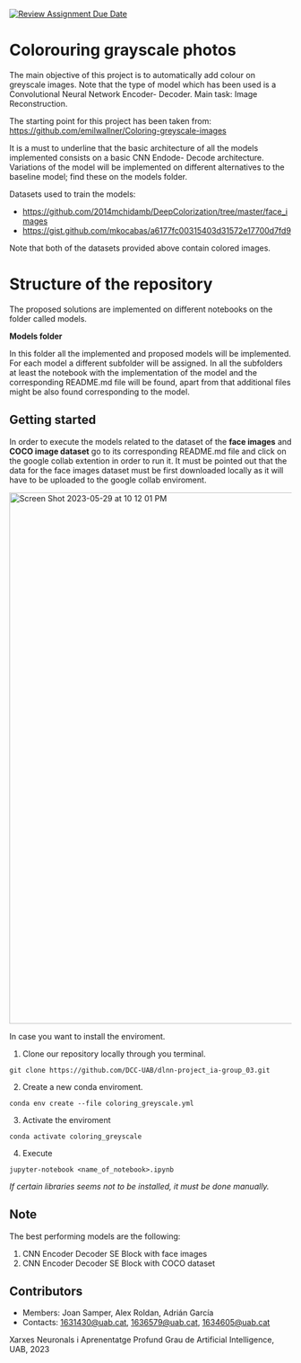 [![Review Assignment Due Date](https://classroom.github.com/assets/deadline-readme-button-24ddc0f5d75046c5622901739e7c5dd533143b0c8e959d652212380cedb1ea36.svg)](https://classroom.github.com/a/wT71nrpQ)
# Colorouring grayscale photos
The main objective of this project is to automatically add colour on greyscale images. Note that the type of model which has been used is a Convolutional Neural Network Encoder- Decoder. Main task: Image Reconstruction.

The starting point for this project has been taken from: https://github.com/emilwallner/Coloring-greyscale-images

It is a must to underline that the basic architecture of all the models implemented consists on a basic CNN Endode- Decode architecture. Variations of the model will  be implemented on different alternatives to the baseline model; find these on the models folder.

Datasets used to train the models:
- https://github.com/2014mchidamb/DeepColorization/tree/master/face_images
- https://gist.github.com/mkocabas/a6177fc00315403d31572e17700d7fd9

Note that both of the datasets provided above contain colored images.

# Structure of the repository
The proposed solutions are implemented on different notebooks on the folder called models.

**Models folder**

In this folder all the implemented and proposed models will be implemented. For each model a different subfolder will be assigned. In all the subfolders at least the notebook with the implementation of the model and the corresponding README.md file will be found, apart from that additional files might be also found corresponding to the model.

## Getting started

In order to execute the models related to the dataset of the **face images** and **COCO image dataset** go to its corresponding README.md file and click on the google collab extention in order to run it. It must be pointed out that the data for the face images dataset must be first downloaded locally as it will have to be uploaded to the google collab enviroment.

<img width="946" alt="Screen Shot 2023-05-29 at 10 12 01 PM" src="https://github.com/DCC-UAB/dlnn-project_ia-group_03/assets/113826268/b88e76c5-bd65-47c0-94ef-19a90be96417">

In case you want to install the enviroment.

1. Clone our repository locally through you terminal.

```console
git clone https://github.com/DCC-UAB/dlnn-project_ia-group_03.git
```

2. Create a new conda enviroment.

```console
conda env create --file coloring_greyscale.yml
```

3. Activate the enviroment

```console
conda activate coloring_greyscale
```

4. Execute

```console
jupyter-notebook <name_of_notebook>.ipynb
```

*If certain libraries seems not to be installed, it must be done manually.*

## Note

The best performing models are the following:

1. CNN Encoder Decoder SE Block with face images
2. CNN Encoder Decoder SE Block with COCO dataset

## Contributors
- Members: Joan Samper, Alex Roldan, Adrián García
- Contacts: 1631430@uab.cat, 1636579@uab.cat, 1634605@uab.cat

Xarxes Neuronals i Aprenentatge Profund
Grau de Artificial Intelligence, UAB, 2023
